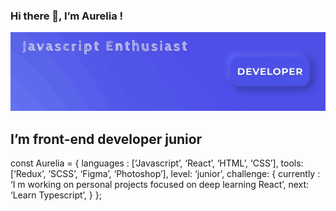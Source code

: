 ### Hi there 👋, I’m Aurelia !

![Cover](https://github.com/aureliasegarra/aureliasegarra/blob/main/img/cover.png)

## I’m front-end developer junior

const Aurelia = {
	languages : [‘Javascript’, ‘React’, ‘HTML’, ‘CSS’],
        tools: [‘Redux’, ’SCSS’, ‘Figma’, ‘Photoshop’],
        level:  ‘junior’,
	challenge: {
		currently : ‘I m working on personal projects focused on deep learning React’,
		next: ‘Learn Typescript’,
	}
};


